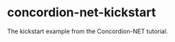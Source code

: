 concordion-net-kickstart
========================

The kickstart example from the Concordion-NET tutorial.
